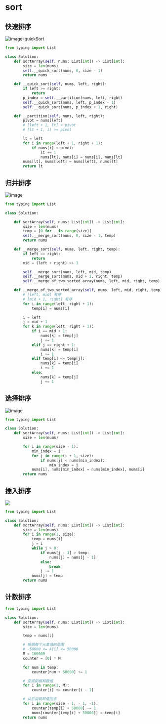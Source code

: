 # sort

## 快速排序
![image-quickSort](https://assets.leetcode-cn.com/solution-static/912_fig1.gif)
```python
from typing import List

class Solution:
    def sortArray(self, nums: List[int]) -> List[int]:
        size = len(nums)
        self.__quick_sort(nums, 0, size - 1)
        return nums

    def __quick_sort(self, nums, left, right):
        if left >= right:
            return
        p_index = self.__partition(nums, left, right)
        self.__quick_sort(nums, left, p_index - 1)
        self.__quick_sort(nums, p_index + 1, right)

    def __partition(self, nums, left, right):
        pivot = nums[left]
        # [left + 1, lt] < pivot
        # [lt + 1, i) >= pivot

        lt = left
        for i in range(left + 1, right + 1):
            if nums[i] < pivot:
                lt += 1
                nums[lt], nums[i] = nums[i], nums[lt]
        nums[lt], nums[left] = nums[left], nums[lt]
        return lt
```

## 归并排序
![image](https://pic.leetcode-cn.com/6cd459ced71fa1f899e547c2ebbd4c51b19258e983f7bee38ef068fa81c6a863-849589-20171015230557043-37375010.gif)
```python
from typing import List

class Solution:

    def sortArray(self, nums: List[int]) -> List[int]:
        size = len(nums)
        temp = [0 for _ in range(size)]
        self.__merge_sort(nums, 0, size - 1, temp)
        return nums

    def __merge_sort(self, nums, left, right, temp):
        if left == right:
            return
        mid = (left + right) >> 1

        self.__merge_sort(nums, left, mid, temp)
        self.__merge_sort(nums, mid + 1, right, temp)
        self.__merge_of_two_sorted_array(nums, left, mid, right, temp)

    def __merge_of_two_sorted_array(self, nums, left, mid, right, temp):
        # [left, mid] 有序
        # [mid + 1, right] 有序
        for i in range(left, right + 1):
            temp[i] = nums[i]

        i = left
        j = mid + 1
        for k in range(left, right + 1):
            if i == mid + 1:
                nums[k] = temp[j]
                j += 1
            elif j == right + 1:
                nums[k] = temp[i]
                i += 1
            elif temp[i] <= temp[j]:
                nums[k] = temp[i]
                i += 1
            else:
                nums[k] = temp[j]
                j += 1
```

## 选择排序
![image](https://pic.leetcode-cn.com/3b5a9383650b7ba01211846defeda8917d78827f02132113c57fcbd09715bf4b-849589-20171015224719590-1433219824.gif)
```python
from typing import List

class Solution:
    def sortArray(self, nums: List[int]) -> List[int]:
        size = len(nums)

        for i in range(size - 1):
            min_index = i
            for j in range(i + 1, size):
                if nums[j] < nums[min_index]:
                    min_index = j
            nums[i], nums[min_index] = nums[min_index], nums[i]
        return nums
```

## 插入排序
![](https://pic.leetcode-cn.com/bc80b45fb9b68f86b62b9fb968a377d8dbee807a5e54a9276cb684648663181f-849589-20171015225645277-1151100000.gif)
```python
from typing import List

class Solution:
    def sortArray(self, nums: List[int]) -> List[int]:
        size = len(nums)
        for i in range(1, size):
            temp = nums[i]
            j = i
            while j > 0:
                if nums[j - 1] > temp:
                    nums[j] = nums[j - 1]
                else:
                    break
                j -= 1
            nums[j] = temp
        return nums
```

## 计数排序
```python
from typing import List

class Solution:
    def sortArray(self, nums: List[int]) -> List[int]:
        size = len(nums)

        temp = nums[:]

        # 根据每个元素值的范围
        # -50000 <= A[i] <= 50000
        M = 100000
        counter = [0] * M

        for num in temp:
            counter[num + 50000] += 1

        # 变成前缀和数组
        for i in range(1, M):
            counter[i] += counter[i - 1]

        # 从后向前赋值回去
        for i in range(size - 1, - 1, -1):
            counter[temp[i] + 50000] -= 1
            nums[counter[temp[i] + 50000]] = temp[i]
        return nums
```